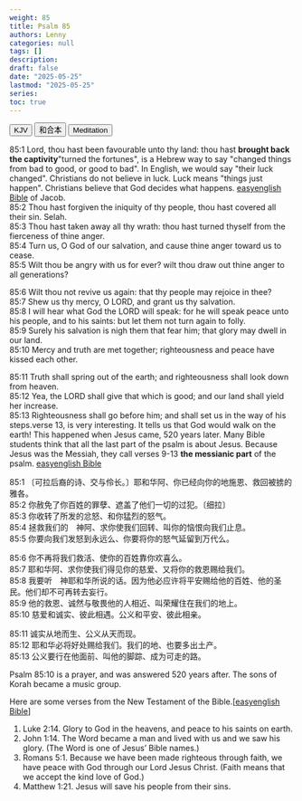 ```yaml
---
weight: 85
title: Psalm 85
authors: Lenny
categories: null
tags: []
description: 
draft: false
date: "2025-05-25"
lastmod: "2025-05-25"
series: 
toc: true
---
```


<!--more-->


<!-- Tab links -->

<div class="tab">
  <button class="tablinks active" onclick="tablabel(event, 'english')">KJV</button>
  <button class="tablinks" onclick="tablabel(event, 'chinese')">和合本</button>
  <button class="tablinks" onclick="tablabel(event, 'meditation')">Meditation</button>
</div>

<!-- Tab content -->
<div id="english" class="tabcontent" style="display:block">

85:1 Lord, thou hast been favourable unto thy land: thou hast <b>brought back the captivity</b><label class="margin-toggle sidenote-number"></label><span class="sidenote">"turned the fortunes", is a Hebrew way to say "changed things from bad to good, or good to bad". In English, we would say "their luck changed". Christians do not believe in luck. Luck means "things just happen". Christians believe that God decides what happens. <a href = "https://www.easyenglish.bible/psalms/psalm085-taw.htm#:~:text=Many%20Bible%20students%20think%20that,was%20angry%20with%20his%20people." target="_blank" rel="noopener noreferrer">easyenglish Bible</a></span> of Jacob.  
85:2 Thou hast forgiven the iniquity of thy people, thou hast covered all their sin. Selah.  
85:3 Thou hast taken away all thy wrath: thou hast turned thyself from the fierceness of thine anger.  
85:4 Turn us, O God of our salvation, and cause thine anger toward us to cease.  
85:5 Wilt thou be angry with us for ever? wilt thou draw out thine anger to all generations?  

85:6 Wilt thou not revive us again: that thy people may rejoice in thee?  
85:7 Shew us thy mercy, O LORD, and grant us thy salvation.  
85:8 I will hear what God the LORD will speak: for he will speak peace unto his people, and to his saints: but let them not turn again to folly.  
85:9 Surely his salvation is nigh them that fear him; that glory may dwell in our land.  
85:10 Mercy and truth are met together; righteousness and peace have kissed each other.  

85:11 Truth shall spring out of the earth; and righteousness shall look down from heaven.  
85:12 Yea, the LORD shall give that which is good; and our land shall yield her increase.  
85:13 Righteousness shall go before him; and shall set us in the way of his steps.<label class="margin-toggle sidenote-number"></label><span class="sidenote">verse 13, is very interesting. It tells us that God would walk on the earth! This happened when Jesus came, 520 years later. Many Bible students think that all the last part of the psalm is about Jesus. Because Jesus was the Messiah, they call verses 9-13 <b>the messianic part</b> of the psalm. <a href = "https://www.easyenglish.bible/psalms/psalm085-taw.htm#:~:text=Many%20Bible%20students%20think%20that,was%20angry%20with%20his%20people." target="_blank" rel="noopener noreferrer">easyenglish Bible</a></span>  
</div>

<div id="chinese" class="tabcontent">

85:1 〔可拉后裔的诗、交与伶长。〕耶和华阿、你已经向你的地施恩、救回被掳的雅各。  
85:2 你赦免了你百姓的罪孽、遮盖了他们一切的过犯。〔细拉〕  
85:3 你收转了所发的忿怒、和你猛烈的怒气。  
85:4 拯救我们的　神阿、求你使我们回转、叫你的恼恨向我们止息。  
85:5 你要向我们发怒到永远么、你要将你的怒气延留到万代么。  

85:6 你不再将我们救活、使你的百姓靠你欢喜么。  
85:7 耶和华阿、求你使我们得见你的慈爱、又将你的救恩赐给我们。  
85:8 我要听　神耶和华所说的话。因为他必应许将平安赐给他的百姓、他的圣民。他们却不可再转去妄行。  
85:9 他的救恩、诚然与敬畏他的人相近、叫荣耀住在我们的地上。  
85:10 慈爱和诚实、彼此相遇。公义和平安、彼此相亲。  

85:11 诚实从地而生、公义从天而现。  
85:12 耶和华必将好处赐给我们。我们的地、也要多出土产。  
85:13 公义要行在他面前、叫他的脚踪、成为可走的路。  
</div>

<div id="meditation" class="tabcontent">

Psalm 85:10 is a prayer, and was answered 520 years after.  The sons of Korah became a music group.  

Here are some verses from the New Testament of the Bible.[<a href = "https://www.easyenglish.bible/psalms/psalm085-taw.htm#:~:text=Many%20Bible%20students%20think%20that,was%20angry%20with%20his%20people." target="_blank" rel="noopener noreferrer">easyenglish Bible</a>]

1) Luke 2:14. Glory to God in the heavens, and peace to his saints on earth.  
2) John 1:14. The Word became a man and lived with us and we saw his glory. (The Word is one of Jesus’ Bible names.)  
3) Romans 5:1. Because we have been made righteous through faith, we have peace with God through our Lord Jesus Christ. (Faith means that we accept the kind love of God.)  
4) Matthew 1:21. Jesus will save his people from their sins.  

</div>